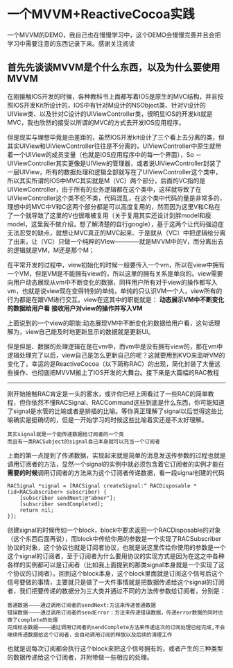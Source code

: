 # 一个MVVM+ReactiveCocoa实践
一个MVVM的DEMO，我自己也在慢慢学习中，这个DEMO会慢慢完善并且会把学习中需要注意的东西记录下来。感谢关注阅读

## 首先先谈谈MVVM是个什么东西，以及为什么要使用MVVM
在刚接触IOS开发的时候，各种教科书上面都写着IOS是原生的MVC结构，并且按照IOS开发Kit所设计的，IOS中有针对M设计的NSObject类、针对V设计的UIView类、以及针对C设计的UIViewController类，很明显IOS的开发kit就是MVC，我也欣然的接受以所谓的MVC的方式去开发IOS应用程序。

但是现实与理想毕竟是由差距的，虽然IOS开发kit设计了三个看上去分离的类，但其实UIView和UIViewController往往是不分离的，UIViewController中原生就带着一个UIView的成员变量（也就是IOS应用程序中的每一个界面），So －UIViewController其实更像是UIView的管理器，或者说UIViewController封装了一层UIView，所有的数据处理和逻辑全部就写在了UIViewController这个类中，所以其实所谓的IOS中MVC其实就是M（VC）两个部分，后面的VC指的是UIViewController，由于所有的业务逻辑都在这个类中，这样就导致了在UIViewController这个类不伦不类，代码混乱，在这个类中代码的量是非常多的，理想中的MVC中V和C这两个部分都是可以高度复用的，然而因为这里V和C粘在了一个就导致了这里的V也很难被复用（关于复用其实还设计到胖model和瘦model，这里我不做介绍，想了解清楚的自行google），基于这两个让代码强迫症无法忍受的缺点，就想让MVC真正的MVC起来、于是就从（VC）中把逻辑给分离了出来，让（VC）只做一个纯粹的VIew————就是MVVM中的V，而分离出去的逻辑就是VM，M还是那个M；

在平常开发的过程中，view初始化的时候一般要传入一个vm，所以在view中拥有一个VM，但是VM是不能拥有view的，所以这里的拥有关系是单向的。view需要向用户动态展现从vm中不断变化的数据，同样用户所有对于view的操作都写入vm，也就是说view现在变得特别的单纯，单纯的只认识VM一个人，view所有的行为都是在跟VM进行交互。view在这其中的职能就是：
	    **动态展示VM中不断变化的数据给用户看**
	    **接收用户对view的操作并写入VM**
    
 上面说到的一个view的职能:动态展现VM中不断变化的数据给用户看，这句话理解为，view自己能及时地更新显示的数据就是更新UI。
 
但是但是、数据的处理逻辑在是在vm中，而vm中是没有拥有view的，那在vm中逻辑处理完了以后，view自己是怎么更新自己的呢？这就要用到KVO来监听VM的变化了，幸运的是ReactiveCocoa（以下简称RAC）的出现，简化封装了大量这些操作、也彻底把MVVM搬上了IOS开发的大舞台。接下来是大篇幅的RAC教程


----------
刚开始接触RAC肯定是一头的雾水，或许你已经上网看过了一些RAC的简单教程，但你依然不懂RACSignal、RACCommand这些到底是什么东西，你可能知道了signal是水管的比喻或者是排插的比喻。等你真正理解了signal以后觉得这些比喻确实是挺确切的，但是一开始学习的时候这些比喻着实还是不太好理解。
	
	其实signal就是一个能传递数据给订阅者的一个类
	而且有一类RACSubject的signal自己本身就可以充当一个订阅者
	
上面的第一点提到了传递数据，实现起来就是简单的消息发送传参数的过程也就是调用订阅者的方法，显然一个signal的实例中就必须包含着它订阅者的实例才能在**需要的时候**调用订阅者的方法来为这个订阅者传递数据，看一段signal创建的代码

    RACSignal *signal = [RACSignal createSignal:^ RACDisposable * (id<RACSubscriber> subscriber) {
        [subscriber sendNext:@"abner"];
	    [subscriber sendCompleted];
	    return nil;
	}];

 创建signal的时候传如一个block，block中要求返回一个RACDisposable的对象（这个东西后面再说），而block中传给你用的参数是一个实现了RACSubscriber协议的对象，这个协议也就是订阅者协议，也就是说这里传给你使用的参数是一个这个signal的订阅者，至于订阅者为什么要用协议的实现方式是因为在这之中各种各样的实例都可以是订阅者（比如我上面提到的那类signal本身就是一个实现了这个协议的订阅者）。回到这个block本身，这个block里面就是订阅这个信号后这个信号要做的事情，主要就只是做了一大件事情就是把数据传递给这个signal的订阅者，我们把要传递的数据分为三大类并通过不同的方法传参数给订阅者，分别是：
	
	普通数据————通过调用订阅者的sendNext:方法来传递普通数据
	错误数据————通过调用订阅者的sendError：方法来传递错误数据，传递error数据的同时也做了complete的处理
	完成标志数据————通过调用订阅者的sendComplete方法来传递这次的订阅处理已经完成,不会继续传递数据给这个订阅者，会自动调用订阅的释放以及后续的清理工作

也就是说每次订阅都会执行这个block来把这个信号拥有的，或者产生的三种类型的数据传递给这个订阅者，并附带做一些相应的处理。


